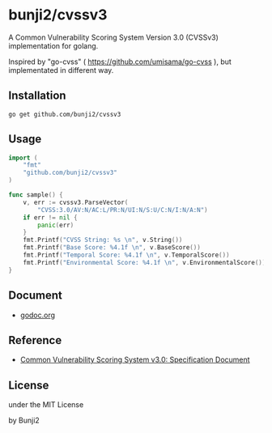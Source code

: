 # bunji2/cvssv3

A Common Vulnerability Scoring System Version 3.0 (CVSSv3) implementation for golang.

Inspired by "go-cvss" ( https://github.com/umisama/go-cvss ), but implementated in different way.

## Installation

```
go get github.com/bunji2/cvssv3
``` 

## Usage

```go
import (
    "fmt"
    "github.com/bunji2/cvssv3"
)

func sample() {
    v, err := cvssv3.ParseVector(
        "CVSS:3.0/AV:N/AC:L/PR:N/UI:N/S:U/C:N/I:N/A:N")
    if err != nil {
        panic(err)
    }
    fmt.Printf("CVSS String: %s \n", v.String())
    fmt.Printf("Base Score: %4.1f \n", v.BaseScore())
    fmt.Printf("Temporal Score: %4.1f \n", v.TemporalScore())
    fmt.Printf("Environmental Score: %4.1f \n", v.EnvironmentalScore())
}
```
## Document

 * [godoc.org](https://godoc.org/github.com/bunji2/cvssv3)

## Reference

 * [Common Vulnerability Scoring System v3.0: Specification Document](https://www.first.org/cvss/specification-document)

## License

under the MIT License

by Bunji2
